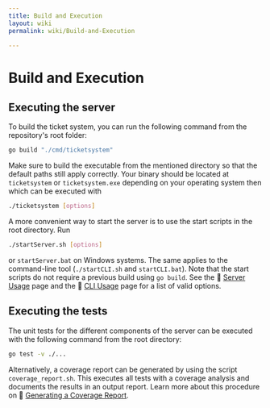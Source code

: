 ```yaml
---
title: Build and Execution
layout: wiki
permalink: wiki/Build-and-Execution

---
```


# Build and Execution

## Executing the server

To build the ticket system, you can run the following command from the
repository's root folder:

```bash
go build "./cmd/ticketsystem"
```

Make sure to build the executable from the mentioned directory so that
the default paths still apply correctly. Your binary should be located
at `ticketsystem` or `ticketsystem.exe` depending on your operating
system then which can be executed with

```bash
./ticketsystem [options]
```

A more convenient way to start the server is to use the start scripts
in the root directory. Run

```bash
./startServer.sh [options]
```

or `startServer.bat` on Windows systems. The same applies to the
command-line tool (`./startCLI.sh` and `startCLI.bat`). Note that
the start scripts do not require a previous build using `go build`.
See the :book: [Server Usage](Server-Usage.md) page and the
:book: [CLI Usage](CLI-Usage.md) page for a list of valid options.

## Executing the tests

The unit tests for the different components of the server can be executed
with the following command from the root directory:

```bash
go test -v ./...
```

Alternatively, a coverage report can be generated by using the script
`coverage_report.sh`. This executes all tests with a coverage analysis
and documents the results in an output report. Learn more about this
procedure on :book: [Generating a Coverage Report](Generating-a-Coverage-Report.md).
